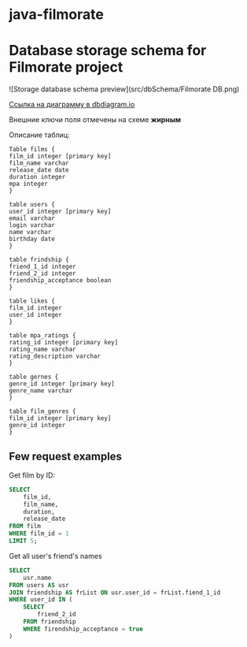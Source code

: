 # java-filmorate

# Database storage schema for Filmorate project
![Storage database schema preview](src/dbSchema/Filmorate DB.png)

[Ссылка на диаграмму в dbdiagram.io](https://dbdiagram.io/d/647cd9ac722eb774945e4b73)

Внешние ключи поля отмечены на схеме **жирным**

Описание таблиц: 

```
Table films {
film_id integer [primary key]
film_name varchar
release_date date
duration integer
mpa integer
}

table users {
user_id integer [primary key]
email varchar
login varchar
name varchar
birthday date
}

table frindship {
friend_1_id integer
friend_2_id integer
friendship_acceptance boolean
}

table likes {
film_id integer
user_id integer
}

table mpa_ratings {
rating_id integer [primary key]
rating_name varchar
rating_description varchar
}

table gernes {
genre_id integer [primary key]
genre_name varchar
}

table film_genres {
film_id integer [primary key]
genre_id integer
}
```


## Few request examples

Get film by ID:
```sql
SELECT
    film_id,
    film_name,
    duration,
    release_date
FROM film
WHERE film_id = 1
LIMIT 5;
```
Get all user's friend's names
```sql
SELECT
    usr.name
FROM users AS usr
JOIN friendship AS frList ON usr.user_id = frList.fiend_1_id
WHERE user_id IN (
    SELECT
        friend_2_id
    FROM friendship
    WHERE firendship_acceptance = true
)
   
```

